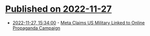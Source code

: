 # [Published on 2022-11-27](index.md)

* [2022-11-27, 15:34:00](https://tech.slashdot.org/story/22/11/27/0447253/meta-claims-us-military-linked-to-online-propaganda-campaign?utm_source=rss1.0mainlinkanon&utm_medium=feed) - [Meta Claims US Military Linked to Online Propaganda Campaign](https://tech.slashdot.org/story/22/11/27/0447253/meta-claims-us-military-linked-to-online-propaganda-campaign?utm_source=rss1.0mainlinkanon&utm_medium=feed)
